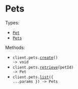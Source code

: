 # Pets

Types:

- <code><a href="./src/resources/pets.ts">Pet</a></code>
- <code><a href="./src/resources/pets.ts">Pets</a></code>

Methods:

- <code title="post /pets">client.pets.<a href="./src/resources/pets.ts">create</a>() -> void</code>
- <code title="get /pets/{petId}">client.pets.<a href="./src/resources/pets.ts">retrieve</a>(petId) -> Pet</code>
- <code title="get /pets">client.pets.<a href="./src/resources/pets.ts">list</a>({ ...params }) -> Pets</code>
